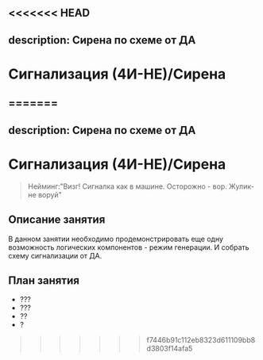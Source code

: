 <<<<<<< HEAD
---
description: Сирена по схеме  от ДА
---

# Сигнализация \(4И-НЕ\)/Сирена

=======
---
description: Сирена по схеме  от ДА
---

# Сигнализация \(4И-НЕ\)/Сирена

> Нейминг:"Визг! Сигналка как в машине. Осторожно - вор. Жулик-не воруй"

## Описание занятия

В данном занятии необходимо продемонстрировать еще одну возможность логических компонентов - режим генерации. И собрать схему сигнализации от ДА.

## План занятия

* ???
* ???
* ??
* ?

>>>>>>> f7446b91c112eb8323d611109bb8d3803f14afa5
